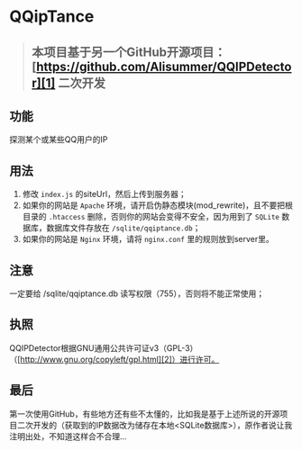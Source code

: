 # QQipTance
> ## 本项目基于另一个GitHub开源项目：[https://github.com/Alisummer/QQIPDetector][1] 二次开发


## 功能
探测某个或某些QQ用户的IP


## 用法
1. 修改 `index.js` 的siteUrl，然后上传到服务器；
2. 如果你的网站是 `Apache` 环境，请开启伪静态模块(mod_rewrite)，且不要把根目录的 `.htaccess` 删除，否则你的网站会变得不安全，因为用到了 `SQLite` 数据库，数据库文件存放在 `/sqlite/qqiptance.db`；
3. 如果你的网站是 `Nginx` 环境，请将 `nginx.conf` 里的规则放到server里。

## 注意
一定要给 /sqlite/qqiptance.db 读写权限（755），否则将不能正常使用；


## 执照
QQIPDetector根据GNU通用公共许可证v3（GPL-3）（[http://www.gnu.org/copyleft/gpl.html][2]）进行许可。

## 最后
第一次使用GitHub，有些地方还有些不太懂的，比如我是基于上述所说的开源项目二次开发的（获取到的IP数据改为储存在本地<SQLite数据库>），原作者说让我注明出处，不知道这样合不合理...


  [1]: https://github.com/Alisummer/QQIPDetector
  [2]: http://www.gnu.org/copyleft/gpl.html
  [3]: https://tc.image.52miku.cn/o_1bkj0t2bc1ub08bk10go11lt1h10a.png
